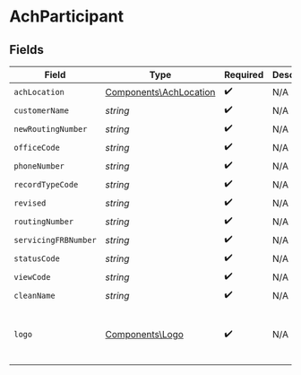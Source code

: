 # AchParticipant


## Fields

| Field                                                                            | Type                                                                             | Required                                                                         | Description                                                                      | Example                                                                          |
| -------------------------------------------------------------------------------- | -------------------------------------------------------------------------------- | -------------------------------------------------------------------------------- | -------------------------------------------------------------------------------- | -------------------------------------------------------------------------------- |
| `achLocation`                                                                    | [Components\AchLocation](../../Models/Components/AchLocation.md)                 | :heavy_check_mark:                                                               | N/A                                                                              |                                                                                  |
| `customerName`                                                                   | *string*                                                                         | :heavy_check_mark:                                                               | N/A                                                                              | Main Street Bank                                                                 |
| `newRoutingNumber`                                                               | *string*                                                                         | :heavy_check_mark:                                                               | N/A                                                                              | 987654321                                                                        |
| `officeCode`                                                                     | *string*                                                                         | :heavy_check_mark:                                                               | N/A                                                                              | 0                                                                                |
| `phoneNumber`                                                                    | *string*                                                                         | :heavy_check_mark:                                                               | N/A                                                                              | 1234567789                                                                       |
| `recordTypeCode`                                                                 | *string*                                                                         | :heavy_check_mark:                                                               | N/A                                                                              | 1                                                                                |
| `revised`                                                                        | *string*                                                                         | :heavy_check_mark:                                                               | N/A                                                                              | 041921                                                                           |
| `routingNumber`                                                                  | *string*                                                                         | :heavy_check_mark:                                                               | N/A                                                                              | 123456789                                                                        |
| `servicingFRBNumber`                                                             | *string*                                                                         | :heavy_check_mark:                                                               | N/A                                                                              | 123456789                                                                        |
| `statusCode`                                                                     | *string*                                                                         | :heavy_check_mark:                                                               | N/A                                                                              | 1                                                                                |
| `viewCode`                                                                       | *string*                                                                         | :heavy_check_mark:                                                               | N/A                                                                              | 1                                                                                |
| `cleanName`                                                                      | *string*                                                                         | :heavy_check_mark:                                                               | N/A                                                                              | Main Street Bank                                                                 |
| `logo`                                                                           | [Components\Logo](../../Models/Components/Logo.md)                               | :heavy_check_mark:                                                               | N/A                                                                              | {<br/>"name": "Main Street Bank",<br/>"url": "https://www.mainstreetbank.com/logo.png"<br/>} |